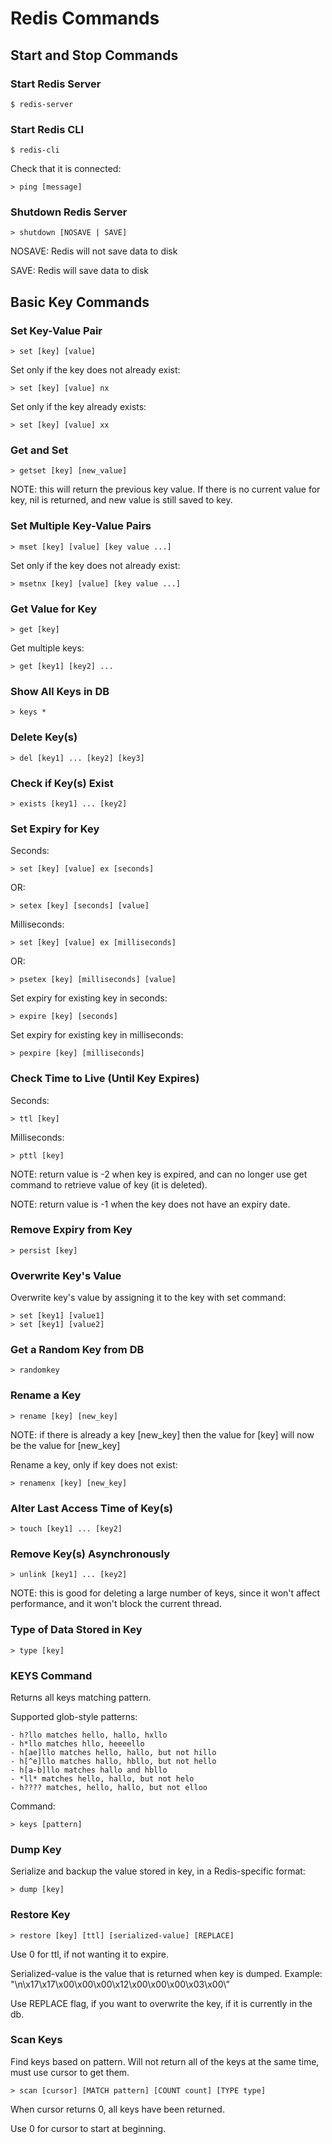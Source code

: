 # Redis Commands

## Start and Stop Commands

### Start Redis Server

    $ redis-server

### Start Redis CLI

    $ redis-cli

Check that it is connected:

    > ping [message]

### Shutdown Redis Server

    > shutdown [NOSAVE | SAVE]

NOSAVE: Redis will not save data to disk

SAVE: Redis will save data to disk

## Basic Key Commands

### Set Key-Value Pair

    > set [key] [value]

Set only if the key does not already exist:

    > set [key] [value] nx

Set only if the key already exists:

    > set [key] [value] xx

### Get and Set

    > getset [key] [new_value]

NOTE: this will return the previous key value. If there is no current value for key, nil is returned, and new value is still saved to key.

### Set Multiple Key-Value Pairs

    > mset [key] [value] [key value ...]

Set only if the key does not already exist:

    > msetnx [key] [value] [key value ...]

### Get Value for Key

    > get [key]

Get multiple keys:

    > get [key1] [key2] ...

### Show All Keys in DB

    > keys *

### Delete Key(s)

    > del [key1] ... [key2] [key3]

### Check if Key(s) Exist

    > exists [key1] ... [key2]

### Set Expiry for Key

Seconds:

    > set [key] [value] ex [seconds]

OR:

    > setex [key] [seconds] [value]

Milliseconds:

    > set [key] [value] ex [milliseconds]

OR:

    > psetex [key] [milliseconds] [value]

Set expiry for existing key in seconds:

    > expire [key] [seconds]

Set expiry for existing key in milliseconds:

    > pexpire [key] [milliseconds]

### Check Time to Live (Until Key Expires)

Seconds:

    > ttl [key]

Milliseconds:

    > pttl [key]

NOTE: return value is -2 when key is expired, and can no longer use get command to retrieve value of key (it is deleted).

NOTE: return value is -1 when the key does not have an expiry date.

### Remove Expiry from Key

    > persist [key]

### Overwrite Key's Value

Overwrite key's value by assigning it to the key with set command:

    > set [key1] [value1]
    > set [key1] [value2]

### Get a Random Key from DB

    > randomkey

### Rename a Key

    > rename [key] [new_key]

NOTE: if there is already a key [new_key] then the value for [key] will now be the value for [new_key]

Rename a key, only if key does not exist:

    > renamenx [key] [new_key]

### Alter Last Access Time of Key(s)

    > touch [key1] ... [key2]

### Remove Key(s) Asynchronously

    > unlink [key1] ... [key2]

NOTE: this is good for deleting a large number of keys, since it won't affect performance, and it won't block the current thread.

### Type of Data Stored in Key

    > type [key]

### KEYS Command

Returns all keys matching pattern.

Supported glob-style patterns:

    - h?llo matches hello, hallo, hxllo
    - h*llo matches hllo, heeeello
    - h[ae]llo matches hello, hallo, but not hillo
    - h[^e]llo matches hallo, hbllo, but not hello
    - h[a-b]llo matches hallo and hbllo
    - *ll* matches hello, hallo, but not helo
    - h???? matches, hello, hallo, but not elloo

Command:

    > keys [pattern]

### Dump Key

Serialize and backup the value stored in key, in a Redis-specific format:

    > dump [key]

### Restore Key

    > restore [key] [ttl] [serialized-value] [REPLACE]

Use 0 for ttl, if not wanting it to expire.

Serialized-value is the value that is returned when key is dumped. Example: "\n\x17\x17\x00\x00\x00\x12\x00\x00\x00\x03\x00\”

Use REPLACE flag, if you want to overwrite the key, if it is currently in the db.

### Scan Keys

Find keys based on pattern. Will not return all of the keys at the same time, must use cursor to get them.

    > scan [cursor] [MATCH pattern] [COUNT count] [TYPE type]

When cursor returns 0, all keys have been returned.

Use 0 for cursor to start at beginning.
